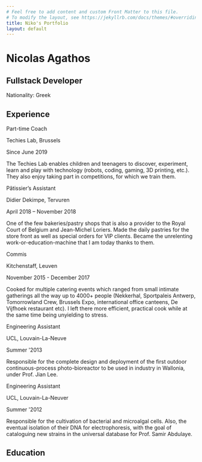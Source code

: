 ```yaml
---
# Feel free to add content and custom Front Matter to this file.
# To modify the layout, see https://jekyllrb.com/docs/themes/#overriding-theme-defaults
title: Niko's Portfolio
layout: default
---
```

<html>
  <head>
    <title>CV Nicolas Agathos</title>
    <link rel="stylesheet" href="_saas/main.css">
    <meta name="description" content="Disco, previously known as Nicolas Jason Agathos or Nikolaos Iason Agathos, presents his first semi-proper attempt in webpage creation and styling.">
    <meta charset="utf-8">
  </head>
  <body>
    <div class="section" id="top-part">
      <div class="card photo col-8"></div>
      <div class="col-6" id="name-title-origin">
        <h1><strong>Nicolas Agathos</strong></h1>
        <div id="title">
          <h2>Fullstack Developer</h2>
        </div>
        <div id="origins">
          <p>Nationality: Greek</p>
        </div>
        <div id="links-contact">
          <a href="https://www.linkedin.com/in/nicolas-agathos/"><i class="fab fa-linkedin-in"></i></a>
          <a href="https://github.com/Disco-Chef"><i class="fab fa-github"></i></a>
          <a href="mailto: nicolas.agathos@gmail.com"><i class="fas fa-envelope"></i></a>
        </div>
      </div>
    </div>
    <div id="middle-part" class="section col-12">
      <div class="experience-education">
        <h2>Experience</h2>
        <div class="section past-work-or-education">
          <div class="what-when">
            <div class="title">
              <p>Part-time Coach</p>
            </div>
            <div class="location"><p>Techies Lab, Brussels</p>
            </div>
            <div class="date">
              <p>Since June 2019</p>
            </div>
          </div>
          <div class="section where">
            <p>The Techies Lab enables children and teenagers to discover, experiment, learn and play with technology (robots, coding, gaming, 3D printing, etc.). They also enjoy taking part in competitions, for which we train them.</p>
          </div>
        </div>
        <div class="section past-work-or-education">
          <div class="what-when">
            <div class="title">
              <p>Pâtissier’s Assistant</p>
            </div>
            <div class="location">
              <p>Didier Dekimpe, Tervuren</p>
            </div>
            <div class="date">
              <p>April 2018 – November 2018</p>
            </div>
          </div>
          <div class="section where">
            <p>One of the few bakeries/pastry shops that is also a provider to the Royal Court of Belgium and Jean-Michel Loriers. Made the daily pastries for the store front as well as special orders for VIP clients. Became the unrelenting work-or-education-machine that I am today thanks to them.</p>
          </div>
        </div>
        <div class="section past-work-or-education">
          <div class="what-when">
            <div class="title">
              <p>Commis</p>
            </div>
            <div class="location">
              <p>Kitchenstaff, Leuven</p>
            </div>
            <div class="date">
              <p>November 2015 - December 2017</p>
            </div>
          </div>
          <div class="section where">
            <p>Cooked for multiple catering events which ranged from small intimate gatherings all the way up to 4000+ people (Nekkerhal, Sportpaleis Antwerp, Tomorrowland Crew, Brussels Expo, international office canteens, De Vijfhoek restaurant etc). I left there more efficient, practical cook while at the same time being unyielding to stress.</p>
          </div>
        </div>
        <div class="section past-work-or-education">
          <div class="what-when">
            <div class="title">
              <p>Engineering Assistant</p>
            </div>
            <div class="location">
              <p>UCL, Louvain-La-Neuve</p>
            </div>
            <div class="date">
              <p>Summer '2013</p>
            </div>
          </div>
          <div class="section where">
            <p>Responsible for the complete design and deployment of the first outdoor continuous-process photo-bioreactor to be used in industry in Wallonia, under Prof. Jian Lee.</p>
          </div>
        </div>
        <div class="section past-work-or-education">
          <div class="what-when">
            <div class="title">
              <p>Engineering Assistant</p>
            </div>
            <div class="location">
              <p>UCL, Louvain-La-Neuver</p>
            </div>
            <div class="date">
              <p>Summer '2012</p>
            </div>
          </div>
          <div class="section where">
            <p>Responsible for the cultivation of bacterial and microalgal cells. Also, the eventual isolation of their DNA for electrophoresis, with the goal of cataloguing new strains in the universal database for Prof. Samir Abdulaye.</p>
          </div>
        </div>
      </div>
    </div>
    <div class="section" id="lower-part">
      <div class="experience-education">
        <h2>Education</h2>
      </div>
    </div>
  </body>
</html>
